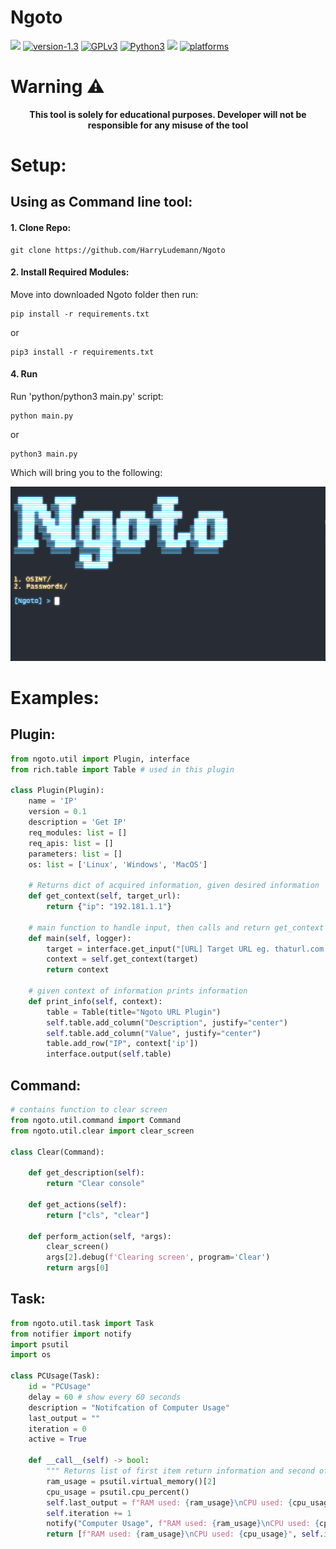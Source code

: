 # Ngoto
[![](https://github.com/HarryLudemann/Ngoto/workflows/pytests/badge.svg)]()
[![version-1.3](https://img.shields.io/badge/version-0.0.20-blue)](https://github.com/Datalux/Osintgram/releases/tag/1.3)
[![GPLv3](https://img.shields.io/badge/license-MIT-blue)](https://img.shields.io/badge/license-GPLv3-blue)
[![Python3](https://img.shields.io/badge/language-Python3-blue)](https://img.shields.io/badge/language-Python3-red)
[![](https://img.shields.io/badge/Built%20with-❤-blue.svg?style=flat-square)]()
[![platforms](https://img.shields.io/badge/platform-windows%20%7C%20linux-blue)](https://github.com/loseys/Oblivion/)

# Warning :warning:

<p align="center"><b>This tool is solely for educational purposes. Developer will not be responsible for any misuse of the tool</b></p>    
    
# Setup:
## Using as Command line tool:
#### 1. Clone Repo:
```
git clone https://github.com/HarryLudemann/Ngoto
```

#### 2. Install Required Modules:
Move into downloaded Ngoto folder then run:
```
pip install -r requirements.txt
```
or
```
pip3 install -r requirements.txt
```

#### 4. Run
Run 'python/python3 main.py' script:
```
python main.py
```
or
```
python3 main.py
```
Which will bring you to the following:

![](.github/LaunchScreen.png)

# Examples:

## Plugin:
```python
from ngoto.util import Plugin, interface
from rich.table import Table # used in this plugin

class Plugin(Plugin):
    name = 'IP'
    version = 0.1
    description = 'Get IP'
    req_modules: list = []
    req_apis: list = []
    parameters: list = []
    os: list = ['Linux', 'Windows', 'MacOS']

    # Returns dict of acquired information, given desired information
    def get_context(self, target_url):
        return {"ip": "192.181.1.1"}

    # main function to handle input, then calls and return get_context method
    def main(self, logger):
        target = interface.get_input("[URL] Target URL eg. thaturl.com: ")
        context = self.get_context(target)
        return context

    # given context of information prints information
    def print_info(self, context):
        table = Table(title="Ngoto URL Plugin")   
        self.table.add_column("Description", justify="center")
        self.table.add_column("Value", justify="center")
        table.add_row("IP", context['ip'])
        interface.output(self.table)
```
## Command:
```python
# contains function to clear screen
from ngoto.util.command import Command
from ngoto.util.clear import clear_screen

class Clear(Command):

    def get_description(self):
        return "Clear console"

    def get_actions(self):
        return ["cls", "clear"]

    def perform_action(self, *args):
        clear_screen()
        args[2].debug(f'Clearing screen', program='Clear')
        return args[0]
```

## Task:
```python
from ngoto.util.task import Task
from notifier import notify
import psutil
import os

class PCUsage(Task):
    id = "PCUsage"
    delay = 60 # show every 60 seconds
    description = "Notifcation of Computer Usage"
    last_output = ""
    iteration = 0 
    active = True

    def __call__(self) -> bool:
        """ Returns list of first item return information and second of task id"""
        ram_usage = psutil.virtual_memory()[2]
        cpu_usage = psutil.cpu_percent()
        self.last_output = f"RAM used: {ram_usage}\nCPU used: {cpu_usage}"
        self.iteration += 1
        notify("Computer Usage", f"RAM used: {ram_usage}\nCPU used: {cpu_usage}")
        return [f"RAM used: {ram_usage}\nCPU used: {cpu_usage}", self.id]
```
